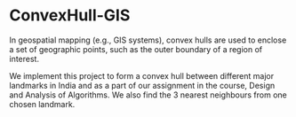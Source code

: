 # ConvexHull-GIS
In geospatial mapping (e.g., GIS systems), convex hulls are used to enclose a set of geographic points, such as the outer boundary of a region of interest.

We implement this project to form a convex hull between different major landmarks in India and as a part of our assignment in the course, Design and Analysis of Algorithms. We also find the 3 nearest neighbours from one chosen landmark. 
